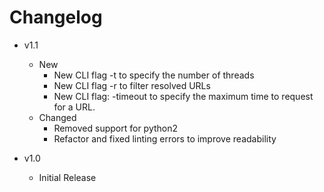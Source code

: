 # Changelog

- v1.1
    - New
        - New CLI flag -t to specify the number of threads
        - New CLI flag -r to filter resolved URLs
        - New CLI flag: -timeout to specify the maximum time to request for a URL.
    - Changed
        - Removed support for python2
        - Refactor and fixed linting errors to improve readability

- v1.0
    - Initial Release